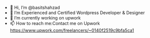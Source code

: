 - 👋 Hi, I’m @basitshahzad
- 👀 I’m Experienced and Certified Wordpress Developer & Designer
- 🌱 I’m currently working on upwork
- 📫 How to reach me:Contact me on Upwork https://www.upwork.com/freelancers/~0140f2519c9bfa5ca1

<!---
basitshahzad/basitshahzad is a ✨ special ✨ repository because its `README.md` (this file) appears on your GitHub profile.
You can click the Preview link to take a look at your changes.
--->
